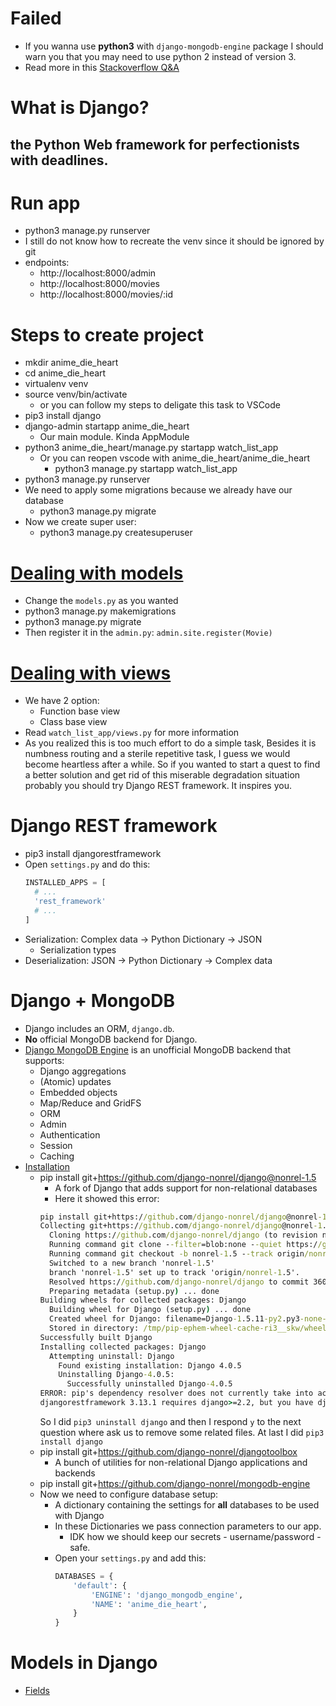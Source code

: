 # Failed
  - If you wanna use **python3** with `django-mongodb-engine` package I should warn you that you may need to use python 2 instead of version 3.
  - Read more in this [Stackoverflow Q&A](https://stackoverflow.com/questions/29874628/)

# What is Django?

## the Python Web framework for perfectionists with deadlines.

# Run app

- python3 manage.py runserver
- I still do not know how to recreate the venv since it should be ignored by git
- endpoints:
  - http://localhost:8000/admin
  - http://localhost:8000/movies
  - http://localhost:8000/movies/:id

# Steps to create project

- mkdir anime_die_heart
- cd anime_die_heart
- virtualenv venv
- source venv/bin/activate
  - or you can follow my steps to deligate this task to VSCode
- pip3 install django
- django-admin startapp anime_die_heart
  - Our main module. Kinda AppModule
- python3 anime_die_heart/manage.py startapp watch_list_app
  - Or you can reopen vscode with anime_die_heart/anime_die_heart
    - python3 manage.py startapp watch_list_app
- python3 manage.py runserver
- We need to apply some migrations because we already have our database
  - python3 manage.py migrate
- Now we create super user:
  - python3 manage.py createsuperuser

# [Dealing with models](https://docs.djangoproject.com/en/4.0/ref/models/)

- Change the `models.py` as you wanted
- python3 manage.py makemigrations
- python3 manage.py migrate
- Then register it in the `admin.py`: `admin.site.register(Movie)`

# [Dealing with views]()

- We have 2 option:
  - Function base view
  - Class base view
- Read `watch_list_app/views.py` for more information
- As you realized this is too much effort to do a simple task, Besides it is numbness routing and a sterile repetitive task, I guess we would become heartless after a while. So if you wanted to start a quest to find a better solution and get rid of this miserable degradation situation probably you should try Django REST framework. It inspires you.

# Django REST framework

- pip3 install djangorestframework
- Open `settings.py` and do this:
  ```py
  INSTALLED_APPS = [
    # ...
    'rest_framework'
    # ...
  ]
  ```
- Serialization: Complex data -> Python Dictionary -> JSON
  - Serialization types
- Deserialization: JSON -> Python Dictionary -> Complex data

# Django + MongoDB

- Django includes an ORM, `django.db`.
- **No** official MongoDB backend for Django.
- [Django MongoDB Engine](https://django-mongodb-engine.readthedocs.io/en/latest/) is an unofficial MongoDB backend that supports:
  - Django aggregations
  - (Atomic) updates
  - Embedded objects
  - Map/Reduce and GridFS
  - ORM
  - Admin
  - Authentication
  - Session
  - Caching
- [Installation](https://django-mongodb-engine.readthedocs.io/en/latest/topics/setup.html)
  - pip install git+https://github.com/django-nonrel/django@nonrel-1.5
    - A fork of Django that adds support for non-relational databases
    - Here it showed this error:
    ```cmd
    pip install git+https://github.com/django-nonrel/django@nonrel-1.5
    Collecting git+https://github.com/django-nonrel/django@nonrel-1.5
      Cloning https://github.com/django-nonrel/django (to revision nonrel-1.5) to /tmp/pip-req-build-59sh2rzt
      Running command git clone --filter=blob:none --quiet https://github.com/django-nonrel/django /tmp/pip-req-build-59sh2rzt
      Running command git checkout -b nonrel-1.5 --track origin/nonrel-1.5
      Switched to a new branch 'nonrel-1.5'
      branch 'nonrel-1.5' set up to track 'origin/nonrel-1.5'.
      Resolved https://github.com/django-nonrel/django to commit 36089805701ad6175641b90fcb91423c88d9e002
      Preparing metadata (setup.py) ... done
    Building wheels for collected packages: Django
      Building wheel for Django (setup.py) ... done
      Created wheel for Django: filename=Django-1.5.11-py2.py3-none-any.whl size=8316625 sha256=042cd5caddda5954ccbc1a0a4b1f70f2279fc411a808c947c3fcd3987ced1f61
      Stored in directory: /tmp/pip-ephem-wheel-cache-ri3__skw/wheels/52/76/df/1766942ac5a1eb3acd956f5e5013cddd20c4e0d6c9c07bf2c2
    Successfully built Django
    Installing collected packages: Django
      Attempting uninstall: Django
        Found existing installation: Django 4.0.5
        Uninstalling Django-4.0.5:
          Successfully uninstalled Django-4.0.5
    ERROR: pip's dependency resolver does not currently take into account all the packages that are installed. This behaviour is the source of the following dependency conflicts.
    djangorestframework 3.13.1 requires django>=2.2, but you have django 1.5.11 which is incompatible.
    ```
    So I did `pip3 uninstall django` and then I respond `y` to the next question where ask us to remove some related files. At last I did `pip3 install django`
  - pip install git+https://github.com/django-nonrel/djangotoolbox
    - A bunch of utilities for non-relational Django applications and backends
  - pip install git+https://github.com/django-nonrel/mongodb-engine
  - Now we need to configure database setup:
    - A dictionary containing the settings for **all** databases to be used with Django
    - In these Dictionaries we pass connection parameters to our app.
      - IDK how we should keep our secrets - username/password - safe.
    - Open your `settings.py` and add this:
      ```py
      DATABASES = {
          'default': {
              'ENGINE': 'django_mongodb_engine',
              'NAME': 'anime_die_heart',
          }
      }
      ```

# Models in Django

- [Fields](https://docs.djangoproject.com/en/4.0/ref/models/fields/)
